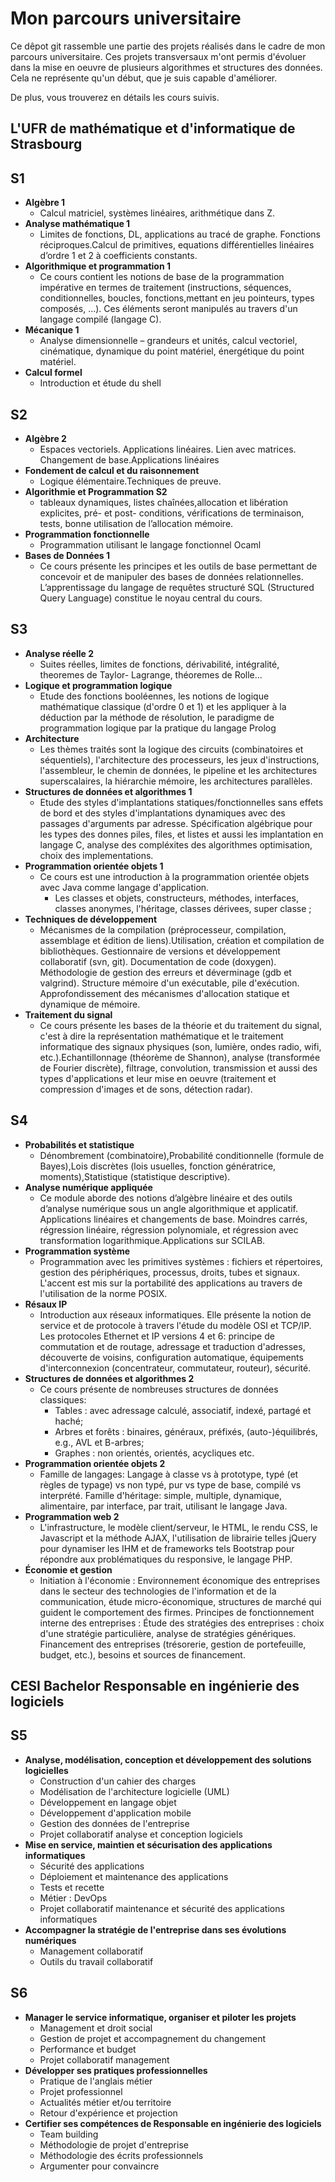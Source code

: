 # Mon parcours universitaire

Ce dêpot git rassemble une partie des projets réalisés dans le cadre de mon parcours universitaire. Ces projets transversaux m'ont permis d'évoluer dans la mise en oeuvre de plusieurs algorithmes et structures des données. Cela ne représente qu'un début, que je suis capable d'améliorer.

De plus, vous trouverez en détails les cours suivis.

## L'UFR de mathématique et d'informatique de Strasbourg
## S1
 * **Algèbre 1**
 	* Calcul matriciel, systèmes linéaires, arithmétique dans Z.
 * **Analyse mathématique 1**
 	* Limites de fonctions, DL, applications au tracé de graphe. Fonctions réciproques.Calcul de primitives, equations différentielles linéaires d’ordre 1 et 2 à coefficients constants. 
 * **Algorithmique et programmation 1**
 	* Ce cours contient les notions de base de la programmation impérative en termes de traitement (instructions, séquences, conditionnelles, boucles, fonctions,mettant en jeu pointeurs, types composés, ...). Ces éléments seront manipulés au travers d'un langage compilé (langage C).
 * **Mécanique 1**
 	* Analyse dimensionnelle – grandeurs et unités, calcul vectoriel, cinématique, dynamique du point matériel, énergétique du point matériel.
 * **Calcul formel** 
 	* Introduction et étude du shell
 	
## S2
 * **Algèbre 2**
 	* Espaces vectoriels. Applications linéaires. Lien avec matrices. Changement de base.Applications linéaires 
 * **Fondement de calcul et du raisonnement**
 	* Logique élémentaire.Techniques de preuve.
 * **Algorithmie et Programmation S2**
 	* tableaux dynamiques, listes chaînées,allocation et libération explicites, pré- et post- conditions, vérifications de terminaison, tests, bonne utilisation de l’allocation mémoire.
 * **Programmation fonctionnelle**
 	* Programmation utilisant le langage fonctionnel Ocaml
 * **Bases de Données 1**
 	* Ce cours présente les principes et les outils de base permettant de concevoir et de manipuler des bases de données relationnelles. L’apprentissage du langage de requêtes structuré SQL (Structured Query Language) constitue le noyau central du cours.
 	 	
## S3 
 * **Analyse réelle 2**
 	* Suites réelles, limites de fonctions, dérivabilité, intégralité, theoremes de Taylor- Lagrange, théoremes de Rolle...
 * **Logique et programmation logique** 
 	* Etude des fonctions booléennes, les notions de logique mathématique classique (d'ordre 0 et 1) et les appliquer à la déduction par la méthode de résolution, le paradigme de programmation logique par la pratique du langage Prolog
 * **Architecture**
 	* Les thèmes traités sont la logique des circuits (combinatoires et séquentiels), l'architecture des processeurs, les jeux d'instructions, l'assembleur, le chemin de données, le pipeline et les architectures superscalaires, la hiérarchie mémoire, les architectures parallèles.
 * **Structures de données et algorithmes 1**	
 	* Etude des styles d'implantations statiques/fonctionnelles sans effets de bord et des styles d'implantations dynamiques avec des passages d'arguments par adresse. Spécification algébrique pour les types des donnes piles, files, et listes et aussi les implantation en langage C, analyse des compléxites des algorithmes optimisation, choix des implementations.	
 * **Programmation orientée objets 1**	
 	* Ce cours est une introduction à la programmation orientée objets avec Java comme langage d'application.
		* Les classes et objets, constructeurs, méthodes, interfaces, classes anonymes, l'héritage, classes dérivees, super classe ;		
 * **Techniques de développement** 
 	* Mécanismes de la compilation (préprocesseur, compilation, assemblage et édition de liens).Utilisation, création et compilation de bibliothèques. Gestionnaire de versions et développement collaboratif (svn, git). Documentation de code (doxygen). Méthodologie de gestion des erreurs et déverminage (gdb et valgrind). Structure mémoire d'un exécutable, pile d'exécution. Approfondissement des mécanismes d'allocation statique et dynamique de mémoire.
 * **Traitement du signal**
 	* Ce cours présente les bases de la théorie et du traitement du signal, c'est à dire la représentation mathématique et le traitement informatique des signaux physiques (son, lumière, ondes radio, wifi, etc.).Echantillonnage (théorème de Shannon), analyse (transformée de Fourier discrète), filtrage, convolution, transmission et aussi des types d'applications et leur mise en oeuvre (traitement et compression d'images et de sons, détection radar).
## S4
 * **Probabilités et statistique**
 	*  Dénombrement (combinatoire),Probabilité conditionnelle (formule de Bayes),Lois discrètes (lois usuelles, fonction génératrice, moments),Statistique (statistique descriptive).
 * **Analyse numérique appliquée**
 	* Ce module aborde des notions d’algèbre linéaire et des outils d’analyse numérique sous un angle algorithmique et applicatif. Applications linéaires et changements de base. Moindres carrés, régression linéaire, régression polynomiale, et régression avec transformation logarithmique.Applications sur SCILAB.
 * **Programmation système** 
 	* Programmation avec les primitives systèmes : fichiers et répertoires, gestion des périphériques, processus, droits, tubes et signaux. L'accent est mis sur la portabilité des applications au travers de l'utilisation de la norme POSIX. 
 * **Résaux IP**
 	* Introduction aux réseaux informatiques. Elle présente la notion de service et de protocole à travers l'étude du modèle OSI et TCP/IP. Les protocoles Ethernet et IP versions 4 et 6: principe de commutation et de routage, adressage et traduction d'adresses, découverte de voisins, configuration automatique, équipements d'interconnexion (concentrateur, commutateur, routeur), sécurité.
 * **Structures de données et algorithmes 2**
 	* Ce cours présente de nombreuses structures de données classiques:
		* Tables : avec adressage calculé, associatif, indexé, partagé et haché;
		* Arbres et forêts : binaires, généraux, préfixés, (auto-)équilibrés, e.g., AVL et B-arbres;
		* Graphes : non orientés, orientés, acycliques etc.
 * **Programmation orientée objets 2** 
 	* Famille de langages: Langage à classe vs à prototype, typé (et règles de typage) vs non typé, pur vs type de base, compilé vs interprété. Famille d'héritage: simple, multiple, dynamique, alimentaire, par interface, par trait, utilisant le langage Java.
 * **Programmation web 2** 
 	* L'infrastructure, le modèle client/serveur, le HTML, le rendu CSS, le Javascript et la méthode AJAX, l'utilisation de librairie telles jQuery pour dynamiser les IHM et de frameworks tels Bootstrap pour répondre aux problématiques du responsive, le langage PHP. 
 * **Économie et gestion**
 	* Initiation à l'économie : Environnement économique des entreprises dans le secteur des technologies de l'information et de la communication, étude micro-économique, structures de marché qui guident le comportement des firmes.  Principes de fonctionnement interne des entreprises : Étude des stratégies des entreprises : choix d'une stratégie particulière, analyse de stratégies génériques. Financement des entreprises (trésorerie, gestion de portefeuille, budget, etc.), besoins et sources de financement. 
## CESI Bachelor Responsable en ingénierie des logiciels  	
## S5	
 * **Analyse, modélisation, conception et développement des solutions logicielles**
     * Construction d'un cahier des charges
     * Modélisation de l'architecture logicielle (UML)
     * Développement en langage objet
     * Développement d'application mobile
     * Gestion des données de l'entreprise
     * Projet collaboratif analyse et conception logiciels
 * **Mise en service, maintien et sécurisation des applications informatiques**
     *  Sécurité des applications
     *  Déploiement et maintenance des applications
     *  Tests et recette
     *  Métier : DevOps
     *  Projet collaboratif maintenance et sécurité des applications informatiques
 * **Accompagner la stratégie de l'entreprise dans ses évolutions numériques**
     *  Management collaboratif
     *  Outils du travail collaboratif 




## S6
 * **Manager le service informatique, organiser et piloter les projets**
     * Management et droit social
     * Gestion de projet et accompagnement du changement
     * Performance et budget
     * Projet collaboratif management  	
 * **Développer ses pratiques professionnelles**       
     * Pratique de l'anglais métier
     * Projet professionnel
     * Actualités métier et/ou territoire
     * Retour d'expérience et projection
 * **Certifier ses compétences de Responsable en ingénierie des logiciels** 
     *  Team building
     *  Méthodologie de projet d'entreprise
     *  Méthodologie des écrits professionnels
     *  Argumenter pour convaincre       
        
        

